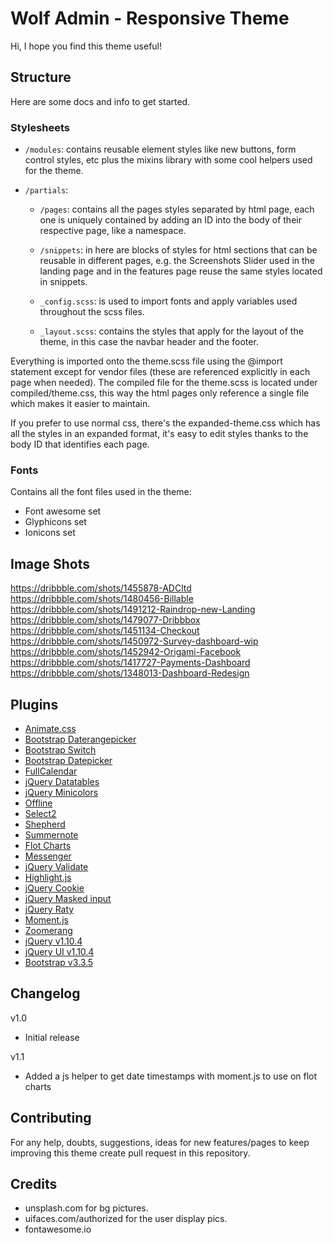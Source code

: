 # Wolf Admin - Responsive Theme

Hi, I hope you find this theme useful!

## Structure
Here are some docs and info to get started.

### Stylesheets

- `/modules`: contains reusable element styles like new buttons, form control styles, etc plus the mixins library with some cool helpers used for the theme.

- `/partials`:
    - `/pages`: contains all the pages styles separated by html page, each one is uniquely contained by adding an ID into the body of their respective page, like a namespace.

    - `/snippets`: in here are blocks of styles for html sections that can be reusable in different pages, e.g. the Screenshots Slider used in the landing page and in the features page reuse the same styles located in snippets.

    - `_config.scss`: is used to import fonts and apply variables used throughout the scss files.

    - `_layout.scss`: contains the styles that apply for the layout of the theme, in this case the navbar header and the footer.


Everything is imported onto the theme.scss file using the @import statement except for vendor files (these are referenced explicitly in each page when needed). The compiled file for the theme.scss is located under compiled/theme.css, this way the html pages only reference a single file which makes it easier to maintain.

If you prefer to use normal css, there's the expanded-theme.css which has all the styles in an expanded format, it's easy to edit styles thanks to the body ID that identifies each page.


### Fonts
Contains all the font files used in the theme:
- Font awesome set
- Glyphicons set
- Ionicons set


## Image Shots
https://dribbble.com/shots/1455878-ADCltd
https://dribbble.com/shots/1480456-Billable
https://dribbble.com/shots/1491212-Raindrop-new-Landing
https://dribbble.com/shots/1479077-Dribbbox
https://dribbble.com/shots/1451134-Checkout
https://dribbble.com/shots/1450972-Survey-dashboard-wip
https://dribbble.com/shots/1452942-Origami-Facebook
https://dribbble.com/shots/1417727-Payments-Dashboard
https://dribbble.com/shots/1348013-Dashboard-Redesign


## Plugins
- [Animate.css](http://www.daneden.me/animate)
- [Bootstrap Daterangepicker](http://github.com/dangrossman/bootstrap-daterangepicker)
- [Bootstrap Switch](www.bootstrap-switch.org)
- [Bootstrap Datepicker](eternicode.github.io/bootstrap-datepicker)
- [FullCalendar](arshaw.com/fullcalendar)
- [jQuery Datatables](https://datatables.net)
- [jQuery Minicolors](https://github.com/claviska/jquery-miniColors)
- [Offline](http://github.com/HubSpot/offline)
- [Select2](http://github.com/ivaynberg/select2)
- [Shepherd](http://github.com/HubSpot/shepherd)
- [Summernote](http://hackerwins.github.io/summernote)
- [Flot Charts](http://www.flotcharts.org)
- [Messenger](https://github.com/HubSpot/messenger)
- [jQuery Validate](github.com/jzaefferer/jquery-validation)
- [Highlight.js](highlightjs.org)
- [jQuery Cookie](https://github.com/carhartl/jquery-cookie)
- [jQuery Masked input](https://github.com/digitalBush/jquery.maskedinput)
- [jQuery Raty](http://wbotelhos.com/raty)
- [Moment.js](http://momentjs.com)
- [Zoomerang](http://yyx990803.github.io/zoomerang)
- [jQuery v1.10.4](http://jquery.com)
- [jQuery UI v1.10.4](http://jqueryui.com)
- [Bootstrap v3.3.5](http://getbootstrap.com)


## Changelog

v1.0
- Initial release

v1.1
- Added a js helper to get date timestamps with moment.js to use on flot charts


## Contributing

For any help, doubts, suggestions, ideas for new features/pages to keep improving this theme create pull request in this repository.


## Credits
- unsplash.com for bg pictures.
- uifaces.com/authorized for the user display pics.
- fontawesome.io

